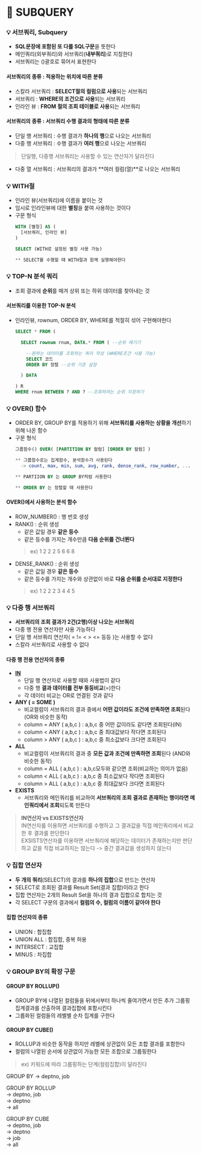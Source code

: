 # :pushpin: SUBQUERY

### :bulb: 서브쿼리, Subquery
- **SQL문장에 포함된 또 다를 SQL구문**을 뜻한다
- 메인쿼리(외부쿼리)와 서브쿼리(**내부쿼리**)로 지칭한다
- 서브쿼리는 ()괄호로 묶어서 표현한다

#### 서브쿼리의 종류 : 적용하는 위치에 따른 분류
- 스칼라 서브쿼리 : **SELECT절의 컬럼으로 사용**되는 서브쿼리
- 서브쿼리 : **WHERE의 조건으로 사용**되는 서브쿼리
- 인라인 뷰 : **FROM 절의 조회 테이블로 사용**되는 서브쿼리

#### 서브쿼리의 종류 : 서브쿼리 수행 결과의 형태에 따른 분류
- 단일 행 서브쿼리 : 수행 결과가 **하나의 행**으로 나오는 서브쿼리
- 다중 행 서브쿼리 : 수행 결과가 **여러 행**으로 나오는 서브쿼리
>  단일행, 다중행 서브쿼리는 사용할 수 있는 연산자가 달라진다
- 다중 열 서브쿼리 : 서브쿼리의 결과가 **여러 컬럼(열)**로 나오는 서브쿼리

### :bulb: WITH절
- 인라인 뷰(서브쿼리)에 이름을 붙이는 것
- 임시로 인라인뷰에 대한 **별칭**을 붙여 사용하는 것이다
- 구문 형식
    ```sql
	WITH [별칭] AS (
	  [서브쿼리, 인라인 뷰]
	)

	SELECT (WITH로 설정된 별칭 사용 가능)
    
    ** SELECT를 수행할 때 WITH절과 함께 실행해야한다
    ```

### :bulb: TOP-N 분석 쿼리
- 조회 결과에 **순위**를 매겨 상위 또는 하위 데이터를 찾아내는 것
#### 서브쿼리를 이용한 TOP-N 분석
- 인라인뷰, rownum, ORDER BY, WHERE를 적절히 섞어 구현해야한다
    ```sql
	SELECT * FROM (

	  SELECT rownum rnum, DATA.* FROM ( --순위 매기기

	    --원하는 데이터를 조회하는 쿼리 작성 (WHERE조건 사용 가능)
	    SELECT 코드
	    ORDER BY 정렬 --순위 기준 설정

	  ) DATA

	) R
	WHERE rnum BETWEEN ? AND ? --조회하려는 순위 지정하기
    ```

### :bulb: OVER() 함수
- ORDER BY, GROUP BY를 적용하기 위해 **서브쿼리를 사용하는 상황을 개선**하기 위해 나온 함수
- 구문 형식
    ```sql
	그룹함수() OVER( [PARTITION BY 컬럼] [ORDER BY 컬럼] )

	** 그룹함수로는 집계함수, 분석함수가 사용된다
	  -> count, max, min, sum, avg, rank, dense_rank, row_number, ...

	** PARTIION BY 는 GROUP BY처럼 사용한다

	** ORDER BY 는 정렬할 때 사용한다
    ```
#### OVER()에서 사용하는 분석 함수
- ROW_NUMBER() : 행 번호 생성
- RANK() : 순위 생성
    - 같은 값일 경우 **같은 등수**
    - 같은 등수를 가지는 개수만큼 **다음 순위를 건너뛴다**
    > ex) 1 2 2 2 5 6 6 8
- DENSE_RANK() : 순위 생성
	- 같은 값일 경우 **같은 등수**
	- 같은 등수를 가지는 개수와 상관없이 바로 **다음 순위를 순서대로 지정한다**	
    > ex) 1 2 2 2 3 4 4 5

### :bulb: 다중 행 서브쿼리
- **서브쿼리의 조회 결과가 2건(2행)이상 나오는 서브쿼리**
- 다중 행 전용 연산자만 사용 가능하다
- 단일 행 서브쿼리 연산자( = != < > <= 등등 )는 사용할 수 없다
- 스칼라 서브쿼리로 사용할 수 없다
#### 다중 행 전용 연산자의 종류
- **[IN](https://github.com/thdqudgns/TIL-Today-I-Learned/tree/main/DB/SQL.md#%EA%B8%B0%ED%83%80-%EC%97%B0%EC%82%B0%EC%9E%90)**
    - 단일 행 연산자로 사용할 때와 사용법이 같다
	- 다중 행 **결과 데이터를 전부 동등비교**(=)한다
	- 각 데이터 비교는 OR로 연결된 것과 같다
- **ANY ( = SOME )**
	- 비교컬럼이 서브쿼리의 결과 중에서 **어떤 값이라도 조건에 만족하면 조회**된다 (OR와 비슷한 동작)
	- column = ANY ( a,b,c ) : a,b,c 중 어떤 값이라도 같다면 조회된다(IN)
	- column < ANY ( a,b,c ) : a,b,c 중 최대값보다 작다면 조회된다
	- column > ANY ( a,b,c ) : a,b,c 중 최소값보다 크다면 조회된다
- **ALL**
	- 비교컬럼이 서브쿼리의 결과 중 **모든 값과 조건에 만족하면 조회**된다 (AND와 비슷한 동작)
	- column = ALL ( a,b,c ) : a,b,c모두와 같으면 조회(비교하는 의미가 없음)
	- column < ALL ( a,b,c ) : a,b,c 중 최소값보다 작다면 조회된다
	- column > ALL ( a,b,c ) : a,b,c 중 최대값보다 크다면 조회된다
- **EXISTS**
	- 서브쿼리와 메인쿼리를 비교하여 **서브쿼리의 조회 결과로 존재하는 행이라면 메인쿼리에서 조회**되도록 만든다

> **IN연산자 vs EXISTS연산자**   
IN연산자를 이용하면 서브쿼리를 수행하고 그 결과값을 직접 메인쿼리에서 비교한 후 결과를 판단한다   
EXSISTS연산자를 이용하면 서브쿼리에 해당하는 데이터가 존재하는지만 판단하고 값을 직접 비교하지는 않는다 -> 중간 결과값을 생성하지 않는다

### :bulb: 집합 연산자
- **두 개의 쿼리**(SELECT)의 결과를 **하나의 집합**으로 만드는 연산자
- SELECT로 조회된 결과를 Result Set(결과 집합)이라고 한다
- 집합 연산자는 2개의 Result Set을 하나의 결과 집합으로 합치는 것
- 각 SELECT 구문의 결과에서 **컬럼의 수, 컬럼의 이름이 같아야 한다**
#### 집합 연산자의 종류
- UNION : 합집합
- UNION ALL : 합집합, 중복 허용
- INTERSECT : 교집합
- MINUS : 차집합

### :bulb: GROUP BY의 확장 구문
#### GROUP BY ROLLUP()
- GROUP BY에 나열된 컬럼들을 뒤에서부터 하나씩 줄여가면서 만든 추가 그룹핑 집계결과를 산출하여 결과집합에 포함시킨다
- 그룹화된 컬럼들의 레벨별 순차 집계를 구한다
#### GROUP BY CUBE()
- ROLLUP과 비슷한 동작을 하지만 레벨에 상관없이 모든 조합 결과를 포함한다
- 컬럼의 나열된 순서에 상관없이 가능한 모든 조합으로 그룹핑한다
> ex) 키워드에 따라 그룹핑하는 단계(컬럼집합)이 달라진다   

GROUP BY -> deptno, job   

GROUP BY ROLLUP   
	-> deptno, job   
	-> deptno   
    -> all   

GROUP BY CUBE   
	-> deptno, job   
	-> deptno   
	-> job   
	-> all   

